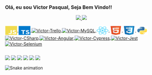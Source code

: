 ### Olá, eu sou Victor Pasqual, Seja Bem Vindo!!

<div align="center">
  <a href="">
  <img height="180em" src="https://github-readme-stats.vercel.app/api?username=victorpasqual&show_icons=true&theme=codeSTACKr&include_all_commits=true&count_private=true"/>
  <img height="180em" src="https://github-readme-stats.vercel.app/api/top-langs/?username=victorpasqual&layout=compact&langs_count=7&theme=codeSTACKr"/>
</div>
  
 <div style="display: inline_block"><br>
  <img align="center" alt="Victor-Js" height="30" width="40" src="https://raw.githubusercontent.com/devicons/devicon/master/icons/javascript/javascript-plain.svg">
  <img align="center" alt="Victor-Ts" height="30" width="40" src="https://raw.githubusercontent.com/devicons/devicon/master/icons/typescript/typescript-plain.svg">
  <img align="center" alt="Victor-Trello" height="30" width="40" src="https://cdn.jsdelivr.net/gh/devicons/devicon/icons/trello/trello-plain.svg" />
  <img align="center" alt="Victor-MySQL" height="30" width="40" src="https://cdn.jsdelivr.net/gh/devicons/devicon/icons/mysql/mysql-original.svg" />
  <img align="center" alt="Victor-React" height="30" width="40" src="https://raw.githubusercontent.com/devicons/devicon/master/icons/react/react-original.svg">
  <img align="center" alt="Victor-HTML" height="30" width="40" src="https://raw.githubusercontent.com/devicons/devicon/master/icons/html5/html5-original.svg">
  <img align="center" alt="Victor-CSS" height="30" width="40" src="https://raw.githubusercontent.com/devicons/devicon/master/icons/css3/css3-original.svg">
   <img align="center" alt="Victor-Python" height="30" width="40" src="https://raw.githubusercontent.com/devicons/devicon/master/icons/python/python-original.svg">
  <img align="center" alt="Victor-CSharp" height="30" width="40" src="https://raw.githubusercontent.com/simple-icons/simple-icons/develop/icons/csharp.svg">
   <img align="center" alt="Victor-Angular" height="30" width="40" src="https://angular.io/assets/images/logos/angular/angular.svg">
  <img align="center" alt="Victor-Cypress" height="30" width="40" src="https://iconape.com/wp-content/files/gj/370774/svg/370774.svg">
  <img align="center" alt="Victor-Jest" height"15" width="25" src="https://iconape.com/wp-content/png_logo_vector/jest-logo.png">
  <img align="center" alt="Victor-Selenium" height"15" width="25" src="https://seeklogo.com/images/S/selenium-logo-A1B53CEFB0-seeklogo.com.png">
</div>

  ##
  
<div> 
  <a href="https://www.youtube.com/user/vhbp2003/featured" target="_blank"><img src="https://img.shields.io/badge/YouTube-FF0000?style=for-the-badge&logo=youtube&logoColor=white" target="_blank"></a>
  <a href="https://www.instagram.com/victorpasquall" target="_blank"><img src="https://img.shields.io/badge/-Instagram-%23E4405F?style=for-the-badge&logo=instagram&logoColor=white" target="_blank"></a>
 	<a href="" target="_blank"><img src="https://img.shields.io/badge/Twitch-9146FF?style=for-the-badge&logo=twitch&logoColor=white" target="_blank"></a>
  <a href = "mrpasqual2003@gmail.com"><img src="https://img.shields.io/badge/-Gmail-%23333?style=for-the-badge&logo=gmail&logoColor=white" target="_blank"></a>
  <a href="https://www.linkedin.com/in/victor-hugo-pasqual-05b28b202" target="_blank"><img src="https://img.shields.io/badge/-LinkedIn-%230077B5?style=for-the-badge&logo=linkedin&logoColor=white" target="_blank"></a>
  <a href="https://open.spotify.com/playlist/4NCVE2F6IPuWF8SbGETg4S?si=dab9a4d3cdef423d" target="_blank"><img src="https://img.shields.io/badge/Spotify-1ED760?&style=for-the-badge&logo=spotify&logoColor=white" target="_blank"></a>
 
  
  ![Snake animation]((https://raw.githubusercontent.com/Platane/snk/output/github-contribution-grid-snake.svg))
   
</div>
